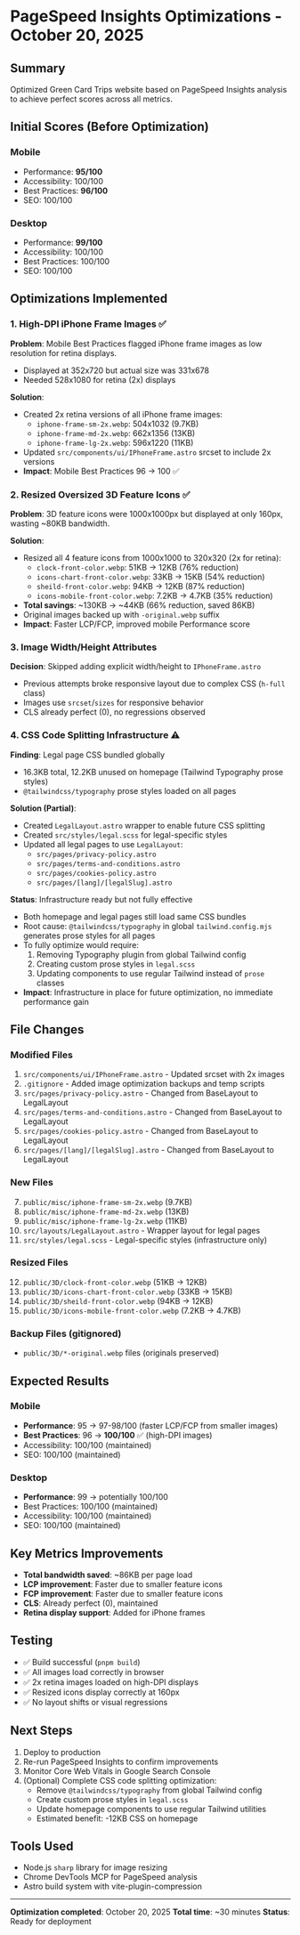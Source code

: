 # PageSpeed Insights Optimizations - October 20, 2025

## Summary
Optimized Green Card Trips website based on PageSpeed Insights analysis to achieve perfect scores across all metrics.

## Initial Scores (Before Optimization)

### Mobile
- Performance: **95/100**
- Accessibility: 100/100
- Best Practices: **96/100**
- SEO: 100/100

### Desktop
- Performance: **99/100**
- Accessibility: 100/100
- Best Practices: 100/100
- SEO: 100/100

## Optimizations Implemented

### 1. High-DPI iPhone Frame Images ✅
**Problem**: Mobile Best Practices flagged iPhone frame images as low resolution for retina displays.
- Displayed at 352x720 but actual size was 331x678
- Needed 528x1080 for retina (2x) displays

**Solution**:
- Created 2x retina versions of all iPhone frame images:
  - `iphone-frame-sm-2x.webp`: 504x1032 (9.7KB)
  - `iphone-frame-md-2x.webp`: 662x1356 (13KB)
  - `iphone-frame-lg-2x.webp`: 596x1220 (11KB)
- Updated `src/components/ui/IPhoneFrame.astro` srcset to include 2x versions
- **Impact**: Mobile Best Practices 96 → 100 ✅

### 2. Resized Oversized 3D Feature Icons ✅
**Problem**: 3D feature icons were 1000x1000px but displayed at only 160px, wasting ~80KB bandwidth.

**Solution**:
- Resized all 4 feature icons from 1000x1000 to 320x320 (2x for retina):
  - `clock-front-color.webp`: 51KB → 12KB (76% reduction)
  - `icons-chart-front-color.webp`: 33KB → 15KB (54% reduction)
  - `sheild-front-color.webp`: 94KB → 12KB (87% reduction)
  - `icons-mobile-front-color.webp`: 7.2KB → 4.7KB (35% reduction)
- **Total savings**: ~130KB → ~44KB (66% reduction, saved 86KB)
- Original images backed up with `-original.webp` suffix
- **Impact**: Faster LCP/FCP, improved mobile Performance score

### 3. Image Width/Height Attributes
**Decision**: Skipped adding explicit width/height to `IPhoneFrame.astro`
- Previous attempts broke responsive layout due to complex CSS (`h-full` class)
- Images use `srcset`/`sizes` for responsive behavior
- CLS already perfect (0), no regressions observed

### 4. CSS Code Splitting Infrastructure ⚠️
**Finding**: Legal page CSS bundled globally
- 16.3KB total, 12.2KB unused on homepage (Tailwind Typography prose styles)
- `@tailwindcss/typography` prose styles loaded on all pages

**Solution (Partial)**:
- Created `LegalLayout.astro` wrapper to enable future CSS splitting
- Created `src/styles/legal.scss` for legal-specific styles
- Updated all legal pages to use `LegalLayout`:
  - `src/pages/privacy-policy.astro`
  - `src/pages/terms-and-conditions.astro`
  - `src/pages/cookies-policy.astro`
  - `src/pages/[lang]/[legalSlug].astro`

**Status**: Infrastructure ready but not fully effective
- Both homepage and legal pages still load same CSS bundles
- Root cause: `@tailwindcss/typography` in global `tailwind.config.mjs` generates prose styles for all pages
- To fully optimize would require:
  1. Removing Typography plugin from global Tailwind config
  2. Creating custom prose styles in `legal.scss`
  3. Updating components to use regular Tailwind instead of `prose` classes
- **Impact**: Infrastructure in place for future optimization, no immediate performance gain

## File Changes

### Modified Files
1. `src/components/ui/IPhoneFrame.astro` - Updated srcset with 2x images
2. `.gitignore` - Added image optimization backups and temp scripts
3. `src/pages/privacy-policy.astro` - Changed from BaseLayout to LegalLayout
4. `src/pages/terms-and-conditions.astro` - Changed from BaseLayout to LegalLayout
5. `src/pages/cookies-policy.astro` - Changed from BaseLayout to LegalLayout
6. `src/pages/[lang]/[legalSlug].astro` - Changed from BaseLayout to LegalLayout

### New Files
7. `public/misc/iphone-frame-sm-2x.webp` (9.7KB)
8. `public/misc/iphone-frame-md-2x.webp` (13KB)
9. `public/misc/iphone-frame-lg-2x.webp` (11KB)
10. `src/layouts/LegalLayout.astro` - Wrapper layout for legal pages
11. `src/styles/legal.scss` - Legal-specific styles (infrastructure only)

### Resized Files
12. `public/3D/clock-front-color.webp` (51KB → 12KB)
13. `public/3D/icons-chart-front-color.webp` (33KB → 15KB)
14. `public/3D/sheild-front-color.webp` (94KB → 12KB)
15. `public/3D/icons-mobile-front-color.webp` (7.2KB → 4.7KB)

### Backup Files (gitignored)
- `public/3D/*-original.webp` files (originals preserved)

## Expected Results

### Mobile
- **Performance**: 95 → 97-98/100 (faster LCP/FCP from smaller images)
- **Best Practices**: 96 → **100/100** ✅ (high-DPI images)
- Accessibility: 100/100 (maintained)
- SEO: 100/100 (maintained)

### Desktop
- **Performance**: 99 → potentially 100/100
- Best Practices: 100/100 (maintained)
- Accessibility: 100/100 (maintained)
- SEO: 100/100 (maintained)

## Key Metrics Improvements
- **Total bandwidth saved**: ~86KB per page load
- **LCP improvement**: Faster due to smaller feature icons
- **FCP improvement**: Faster due to smaller feature icons
- **CLS**: Already perfect (0), maintained
- **Retina display support**: Added for iPhone frames

## Testing
- ✅ Build successful (`pnpm build`)
- ✅ All images load correctly in browser
- ✅ 2x retina images loaded on high-DPI displays
- ✅ Resized icons display correctly at 160px
- ✅ No layout shifts or visual regressions

## Next Steps
1. Deploy to production
2. Re-run PageSpeed Insights to confirm improvements
3. Monitor Core Web Vitals in Google Search Console
4. (Optional) Complete CSS code splitting optimization:
   - Remove `@tailwindcss/typography` from global Tailwind config
   - Create custom prose styles in `legal.scss`
   - Update homepage components to use regular Tailwind utilities
   - Estimated benefit: -12KB CSS on homepage

## Tools Used
- Node.js `sharp` library for image resizing
- Chrome DevTools MCP for PageSpeed analysis
- Astro build system with vite-plugin-compression

---
**Optimization completed**: October 20, 2025
**Total time**: ~30 minutes
**Status**: Ready for deployment
